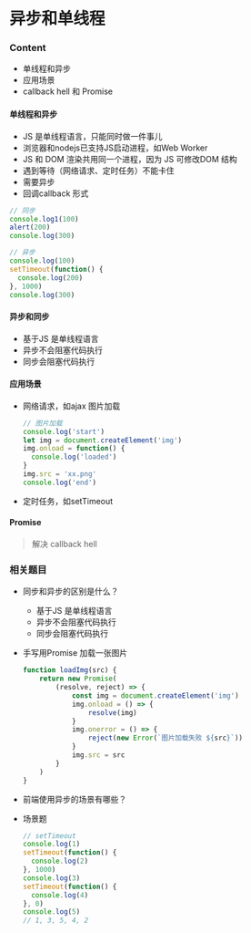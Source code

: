 # 异步和单线程

### Content

- 单线程和异步
- 应用场景
- callback hell 和 Promise

#### 单线程和异步

- JS 是单线程语言，只能同时做一件事儿
- 浏览器和nodejs已支持JS启动进程，如Web Worker
- JS 和 DOM 渲染共用同一个进程，因为 JS 可修改DOM 结构
- 遇到等待（网络请求、定时任务）不能卡住
- 需要异步
- 回调callback 形式

```js
// 同步
console.log1(100)
alert(200)
console.log(300)

// 异步
console.log(100)
setTimeout(function() {
  console.log(200)
}, 1000)
console.log(300)
```

#### 异步和同步

- 基于JS 是单线程语言
- 异步不会阻塞代码执行
- 同步会阻塞代码执行

#### 应用场景

- 网络请求，如ajax 图片加载

  ```js
  // 图片加载
  console.log('start')
  let img = document.createElement('img')
  img.onload = function() {
    console.log('loaded')
  }
  img.src = 'xx.png'
  console.log('end')
  ```

- 定时任务，如setTimeout

#### Promise

> 解决 callback hell

### 相关题目

- 同步和异步的区别是什么？

  - 基于JS 是单线程语言
  - 异步不会阻塞代码执行
  - 同步会阻塞代码执行

- 手写用Promise 加载一张图片

  ```js
  function loadImg(src) {
      return new Promise(
          (resolve, reject) => {
              const img = document.createElement('img')
              img.onload = () => {
                  resolve(img)
              }
              img.onerror = () => {
                  reject(new Error(`图片加载失败 ${src}`))
              }
              img.src = src
          }
      )
  }
  ```

- 前端使用异步的场景有哪些？

- 场景题

  ```js
  // setTimeout 
  console.log(1)
  setTimeout(function() {
    console.log(2)
  }, 1000)
  console.log(3)
  setTimeout(function() {
    console.log(4)
  }, 0)
  console.log(5)
  // 1, 3, 5, 4, 2
  ```

  